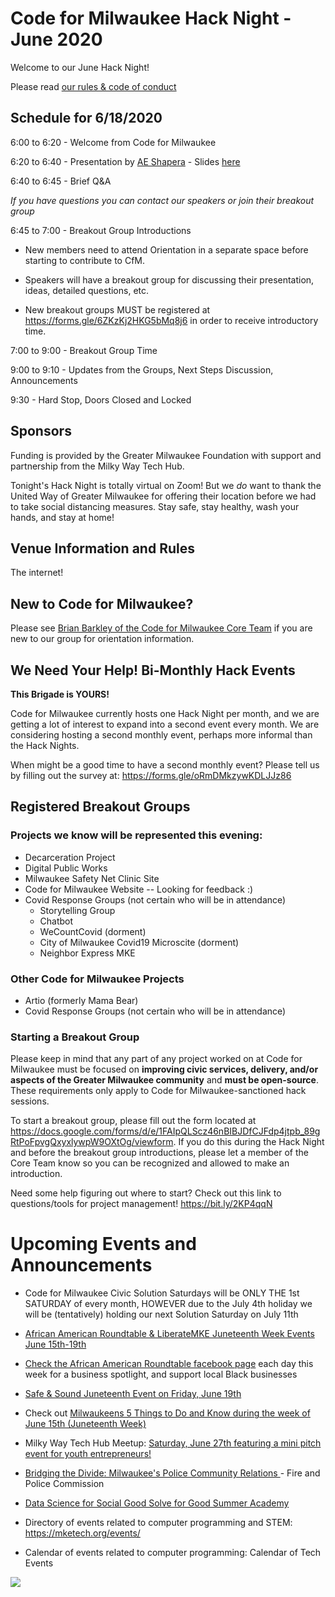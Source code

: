 # Code for Milwaukee Hack Night - June 2020

Welcome to our June Hack Night!

Please read [our rules & code of conduct](https://github.com/codeformilwaukee/hack-night-digital-programs#rules-code-of-conduct-etc)

## Schedule for 6/18/2020

6:00 to 6:20 - Welcome from Code for Milwaukee

6:20 to 6:40 - Presentation by [AE Shapera](https://www.linkedin.com/in/phoole/)
    - Slides [here](https://github.com/codeformilwaukee/hack-night-digital-programs/blob/master/presentations/mke_mobile_may_2020.pptx)

6:40 to 6:45 - Brief Q&A

*If you have questions you can contact our speakers or join their breakout group*

6:45 to 7:00 - Breakout Group Introductions

- New members need to attend Orientation in a separate space before starting to contribute to CfM.

- Speakers will have a breakout group for discussing their presentation, ideas, detailed questions, etc.

- New breakout groups MUST be registered at https://forms.gle/6ZKzKj2HKG5bMq8j6 in order to receive introductory time.

7:00 to 9:00 - Breakout Group Time

9:00 to 9:10 - Updates from the Groups, Next Steps Discussion, Announcements

9:30 - Hard Stop, Doors Closed and Locked

## Sponsors

Funding is provided by the Greater Milwaukee Foundation with support and partnership from the Milky Way Tech Hub.

Tonight's Hack Night is totally virtual on Zoom! But we _do_ want to thank the United Way of Greater Milwaukee for offering their location before we had to take social distancing measures. Stay safe, stay healthy, wash your hands, and stay at home!


## Venue Information and Rules

The internet! 

## New to Code for Milwaukee?

Please see [Brian Barkley of the Code for Milwaukee Core Team](https://codeformilwaukee.org/join-us) if you are new to our group for orientation information.

## We Need Your Help! Bi-Monthly Hack Events

**This Brigade is YOURS!**

Code for Milwaukee currently hosts one Hack Night per month, and we are getting a lot of interest to expand into a second event every month. We are considering hosting a second monthly event, perhaps more informal than the Hack Nights.

When might be a good time to have a second monthly event? Please tell us by filling out the survey at: https://forms.gle/oRmDMkzywKDLJJz86

## Registered Breakout Groups

### Projects we know will be represented this evening:

- Decarceration Project
- Digital Public Works
- Milwaukee Safety Net Clinic Site
- Code for Milwaukee Website -- Looking for feedback :)
- Covid Response Groups (not certain who will be in attendance)
    - Storytelling Group
    - Chatbot
    - WeCountCovid (dorment)
    - City of Milwaukee Covid19 Microscite (dorment)
    - Neighbor Express MKE

### Other Code for Milwaukee Projects
- Artio (formerly Mama Bear)
- Covid Response Groups (not certain who will be in attendance)
### Starting a Breakout Group

Please keep in mind that any part of any project worked on at Code for Milwaukee must be focused on **improving civic services, delivery, and/or aspects of the Greater Milwaukee community** and **must be open-source**. These requirements only apply to Code for Milwaukee-sanctioned hack sessions.

To start a breakout group, please fill out the form located at https://docs.google.com/forms/d/e/1FAIpQLScz46nBIBJDfCJFdp4jtpb_89gRtPoFpvgQxyxlywpW9OXtOg/viewform. If you do this during the Hack Night and before the breakout group introductions, please let a member of the Core Team know so you can be recognized and allowed to make an introduction.

Need some help figuring out where to start? Check out this link to questions/tools for project management! https://bit.ly/2KP4qqN

# Upcoming Events and Announcements

- Code for Milwaukee Civic Solution Saturdays will be ONLY THE 1st SATURDAY of every month, HOWEVER due to the July 4th holiday we will be (tentatively) holding our next Solution Saturday on July 11th
- [African American Roundtable & LiberateMKE Juneteenth Week Events June 15th-19th](https://www.facebook.com/AfricanAmericanCivicEngagementRoundtable/photos/a.415831678488201/4106459186092080/?type=3&theater)
- [Check the African American Roundtable facebook page](https://www.facebook.com/AfricanAmericanCivicEngagementRoundtable/?__xts__[0]=68.ARClagu_CA0cY4A9zQhav8VoBFRCQfLxztzLtvvA7cQdSNNWVOixdW-kieYci4TuM8PbVIRpgT2COfMy8L1QzJBdYRCitdgjY9nRg2G4lLzeiXgd2sQIPy4H3MGH8rPiGObEnIf3qo6BtXLCD_CbkTZyxZ29IahL3pk2oPVLVM1o9s3bWK2vjaipiGpcBQMlPVkwmXVZD2NxKslGBi2Zqoy0WTohikAUMmLdBKXI-f0Tv7BP3pWZNJVPc1ql1L8z7pQMghwIPLhNASNgoFlPgECOnUWTEyf4nHD1UUhOBhCYJGNQGfaJfDJjZMCPtSnm9NxdVCgyQTHBcXBJlOadeA1eHEUv-efn28O-6-4jBAhcpdxZXR4AShhJA6XSZNiYdj2rHGZgiUaT78WQfM_Qj2jCAU5OTg5zL0-8Ghw1bYTAuqZX91mWJMF_WHqbAF5B9Z2wG-pUjVjFJTbpH0_I2rdX93KxSNv8kzcXPslk6LzXabtKzNekLA) each day this week for a business spotlight, and support local Black businesses
- [Safe & Sound Juneteenth Event on Friday, June 19th](https://www.facebook.com/events/660009597912917/)
- Check out [Milwaukeens 5 Things to Do and Know during the week of June 15th (Juneteenth Week)](https://milwaukeenns.org/2020/06/15/5-things-to-do-and-know-the-week-of-june-15-in-milwaukee/)
- Milky Way Tech Hub Meetup: [Saturday, June 27th featuring a mini pitch event for youth entrepreneurs! ](https://www.eventbrite.com/e/milky-way-tech-hub-student-virtual-pitch-event-tickets-109752978112)
- [Bridging the Divide: Milwaukee's Police Community Relations ](https://www.facebook.com/events/279125836563158/) - Fire and Police Commission
- [Data Science for Social Good Solve for Good Summer Academy ](https://www.bigmarker.com/dssg/Solve-Summer-Academy-Webinar-1-An-Overview-of-Solve-for-Good3-2020-06-18-01-00-pm?show_live_page=true&utm_source=DSSG+list&utm_campaign=9b4a52f291-EMAIL_CAMPAIGN_2020_06_15_07_30&utm_medium=email&utm_term=0_6053f5e6e3-9b4a52f291-293158337)

- Directory of events related to computer programming and STEM: https://mketech.org/events/
- Calendar of events related to computer programming: Calendar of Tech Events

[![](assets/blue-cfm-logo.png)](https://codeformilwaukee.org/)
